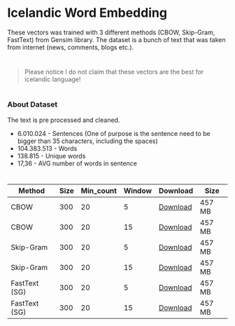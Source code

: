 # Icelandic Word Embedding

These vectors was trained with 3 different methods (CBOW, Skip-Gram, FastText) from Gensim library. The dataset is a bunch of text that was taken from internet (news, comments, blogs etc.).

#

> Please notice I do not claim that these vectors are the best for icelandic language!

#

### About Dataset
The text is pre processed and cleaned.

- 6.010.024 -  Sentences (One of purpose is the sentence need to be bigger than 35 characters, including the spaces) 
- 104.383.513 -  Words
- 138.815 - Unique words
- 17,36 - AVG number of words in sentence

#

| Method | Size | Min_count | Window | Download | Size | 
| ------ |----- | --------- | ------ | ---- | ---- |
| CBOW | 300 | 20 | 5 | <a href="https://utm-my.sharepoint.com/:u:/g/personal/alexandru_petrachi_iis_utm_md/Eeo2DW1Zs1hLrFMEVpOAfmcBFNwbDzZ6lj_iX1a0cDKPJw?e=RAXWtp">Download</a> | 457 MB |
| CBOW | 300 | 20 | 15 | <a href="https://utm-my.sharepoint.com/:u:/g/personal/alexandru_petrachi_iis_utm_md/ERcFWiNOZOhFg-fMaM0Z2soBzNDGVZLG1lknPFkyNiJakg?e=6OtOul">Download</a> |  457 MB |
| Skip-Gram | 300 | 20 | 5 | <a href="https://utm-my.sharepoint.com/:u:/g/personal/alexandru_petrachi_iis_utm_md/Ec08q7oNz5NMnJPRAHO6G0oBmogzgKUSjOmbrSLruo48dw?e=B4nVNM">Download</a> |  457 MB |
| Skip-Gram | 300 | 20 | 15 | <a href="https://utm-my.sharepoint.com/:u:/g/personal/alexandru_petrachi_iis_utm_md/EZJOf2YeOqtFqbZhN1GdopoBeTGqQ7scju-o38Tu9nIqTA?e=wzqJ2R">Download</a> |  457 MB |
| FastText (SG) | 300 | 20 | 5 | <a href="">Download</a> | 457 MB |
| FastText (SG) | 300 | 20 | 15 | <a href="">Download</a> | 457 MB |



